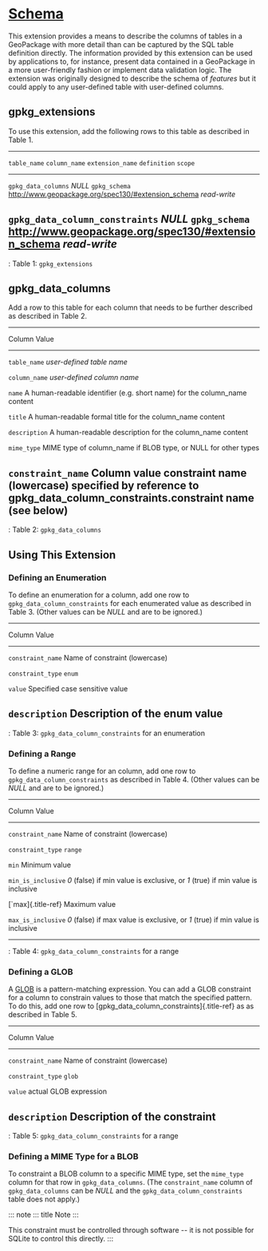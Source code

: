 # [Schema](http://www.geopackage.org/spec130/#extension_schema)

This extension provides a means to describe the columns of tables in a
GeoPackage with more detail than can be captured by the SQL table
definition directly. The information provided by this extension can be
used by applications to, for instance, present data contained in a
GeoPackage in a more user-friendly fashion or implement data validation
logic. The extension was originally designed to describe the schema of
*features* but it could apply to any user-defined table with
user-defined columns.

## gpkg_extensions

To use this extension, add the following rows to this table as described
in Table 1.

  ------------------------------------------------------------------------------------------------------------------------------------------
  `table_name`                     `column_name`   `extension_name`   `definition`                                            `scope`
  -------------------------------- --------------- ------------------ ------------------------------------------------------- --------------
  `gpkg_data_columns`              *NULL*          `gpkg_schema`      <http://www.geopackage.org/spec130/#extension_schema>   *read-write*

  `gpkg_data_column_constraints`   *NULL*          `gpkg_schema`      <http://www.geopackage.org/spec130/#extension_schema>   *read-write*
  ------------------------------------------------------------------------------------------------------------------------------------------

  : Table 1: `gpkg_extensions`

## gpkg_data_columns

Add a row to this table for each column that needs to be further
described as described in Table 2.

  ----------------------------------------------------------------------------
  Column              Value
  ------------------- --------------------------------------------------------
  `table_name`        *user-defined table name*

  `column_name`       *user-defined column name*

  `name`              A human-readable identifier (e.g. short name) for the
                      column_name content

  `title`             A human-readable formal title for the column_name
                      content

  `description`       A human-readable description for the column_name content

  `mime_type`         MIME type of column_name if BLOB type, or NULL for other
                      types

  `constraint_name`   Column value constraint name (lowercase) specified by
                      reference to gpkg_data_column_constraints.constraint
                      name (see below)
  ----------------------------------------------------------------------------

  : Table 2: `gpkg_data_columns`

## Using This Extension

### Defining an Enumeration

To define an enumeration for a column, add one row to
`gpkg_data_column_constraints` for each enumerated value as described in
Table 3. (Other values can be *NULL* and are to be ignored.)

  ----------------------------------------------------------------------------
  Column              Value
  ------------------- --------------------------------------------------------
  `constraint_name`   Name of constraint (lowercase)

  `constraint_type`   `enum`

  `value`             Specified case sensitive value

  `description`       Description of the enum value
  ----------------------------------------------------------------------------

  : Table 3: `gpkg_data_column_constraints` for an enumeration

### Defining a Range

To define a numeric range for an column, add one row to
`gpkg_data_column_constraints` as described in Table 4. (Other values
can be *NULL* and are to be ignored.)

  ------------------------------------------------------------------------------
  Column                Value
  --------------------- --------------------------------------------------------
  `constraint_name`     Name of constraint (lowercase)

  `constraint_type`     `range`

  `min`                 Minimum value

  `min_is_inclusive`    *0* (false) if min value is exclusive, or *1* (true) if
                        min value is inclusive

  [\`max]{.title-ref}   Maximum value

  `max_is_inclusive`    *0* (false) if max value is exclusive, or *1* (true) if
                        min value is inclusive

                        
  ------------------------------------------------------------------------------

  : Table 4: `gpkg_data_column_constraints` for a range

### Defining a GLOB

A [GLOB](https://www.sqlite.org/lang_expr.html#glob) is a
pattern-matching expression. You can add a GLOB constraint for a column
to constrain values to those that match the specified pattern. To do
this, add one row to [gpkg_data_column_constraints]{.title-ref} as as
described in Table 5.

  ----------------------------------------------------------------------------
  Column              Value
  ------------------- --------------------------------------------------------
  `constraint_name`   Name of constraint (lowercase)

  `constraint_type`   `glob`

  `value`             actual GLOB expression

  `description`       Description of the constraint
  ----------------------------------------------------------------------------

  : Table 5: `gpkg_data_column_constraints` for a range

### Defining a MIME Type for a BLOB

To constraint a BLOB column to a specific MIME type, set the `mime_type`
column for that row in `gpkg_data_columns`. (The `constraint_name`
column of `gpkg_data_columns` can be *NULL* and the
`gpkg_data_column_constraints` table does not apply.)

::: note
::: title
Note
:::

This constraint must be controlled through software -- it is not
possible for SQLite to control this directly.
:::
